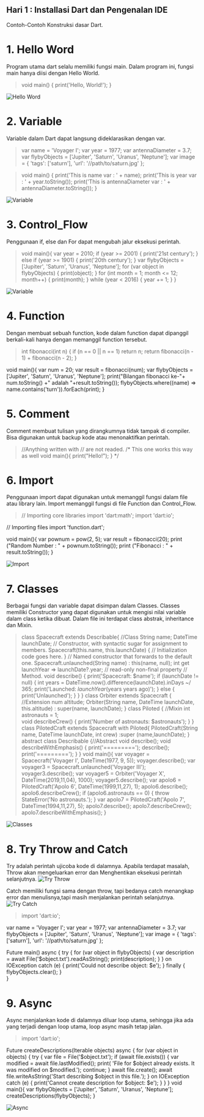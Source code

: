 ## Hari 1 : Installasi Dart dan Pengenalan IDE
Contoh-Contoh Konstruksi dasar Dart.

# 1. Hello Word
Program utama dart selalu memiliki fungsi main. Dalam program ini, fungsi main hanya diisi dengan Hello World.

>void main() {
  print('Hello, World!');
}

![Hello Word](https://github.com/Hilman27/picutreRepo/blob/master/Media2/1_HelloWorld.PNG?raw=true?raw=true)

# 2. Variable
Variable dalam Dart dapat langsung dideklarasikan dengan var.

> var name = 'Voyager I';
var year = 1977;
var antennaDiameter = 3.7;
var flybyObjects = ['Jupiter', 'Saturn', 'Uranus', 'Neptune'];
var image = {
  'tags': ['saturn'],
  'url': '//path/to/saturn.jpg'
};

> void main() {
  print('This is name var : ' + name);
  print('This is year var : ' + year.toString());
  print('This is antennaDiameter var : ' + antennaDiameter.toString());
}

![Variable](https://github.com/Hilman27/picutreRepo/blob/master/Media2/2_Variable.PNG?raw=true)

# 3. Control_Flow
Penggunaan if, else dan For dapat mengubah jalur eksekusi perintah.

> void main(){
  var year = 2010;
    if (year >= 2001) {
    print('21st century');
  } else if (year >= 1901) {
    print('20th century');
  }
> var flybyObjects = ['Jupiter', 'Saturn', 'Uranus', 'Neptune'];
  for (var object in flybyObjects) {
    print(object);
  }
  for (int month = 1; month <= 12; month++) {
    print(month);
  }
  while (year < 2016) {
    year += 1;
  }
}

![Variable](https://github.com/Hilman27/picutreRepo/blob/master/Media2/3_ControlFlow.PNG?raw=true)

# 4. Function
Dengan membuat sebuah function, kode dalam function dapat dipanggil berkali-kali hanya dengan memanggil function tersebut.

>int fibonacci(int n) {
  if (n == 0 || n == 1) return n;
  return fibonacci(n - 1) + fibonacci(n - 2);
}

void main(){
  var num = 20;
  var result = fibonacci(num);
  var flybyObjects = ['Jupiter', 'Saturn', 'Uranus', 'Neptune'];
  print("Bilangan fibonacci ke-"+ num.toString() +" adalah "+result.toString());
  flybyObjects.where((name) => name.contains('turn')).forEach(print);
}

# 5. Comment
Comment membuat tulisan yang dirangkumnya tidak tampak di compiler. Bisa digunakan untuk backup kode atau menonaktifkan perintah.

>//Anything written with // are not readed.
/*
  This one works this way as well
  void main(){
    print("Hello!");
  }
*/

# 6. Import
Penggunaan import dapat digunakan untuk memanggil fungsi dalam file atau library lain.
Import memanggil fungsi di file Function dan Control_Flow.

>// Importing core libraries
import 'dart:math';
import 'dart:io';

// Importing files
import 'function.dart';

void main(){
  var pownum = pow(2, 5);
  var result = fibonacci(20);
  print ("Random Number : " + pownum.toString());
  print ("Fibonacci : " + result.toString());
}

![Import](https://github.com/Hilman27/picutreRepo/blob/master/Media2/5_Imports.PNG?raw=true)

# 7. Classes
Berbagai fungsi dan variable dapat disimpan dalam Classes. Classes memiliki Constructor yang dapat digunakan untuk mengisi nilai variable dalam class ketika dibuat. Dalam file ini terdapat class abstrak, inheritance dan Mixin. 

>class Spacecraft extends Describable{ //Class
  String name;
  DateTime launchDate;
  // Constructor, with syntactic sugar for assignment to members.
  Spacecraft(this.name, this.launchDate) {
    // Initialization code goes here.
  }
  // Named constructor that forwards to the default one.
  Spacecraft.unlaunched(String name) : this(name, null);
  int get launchYear =>
      launchDate?.year; // read-only non-final property
  // Method.
  void describe() {
    print('Spacecraft: $name');
    if (launchDate != null) {
      int years =
          DateTime.now().difference(launchDate).inDays ~/
              365;
      print('Launched: $launchYear ($years years ago)');
    } else {
      print('Unlaunched');
    }
  }
}
class Orbiter extends Spacecraft { //Extension
  num altitude;
  Orbiter(String name, DateTime launchDate, this.altitude)
      : super(name, launchDate);
}
class Piloted { //Mixin
  int astronauts = 1;  
  void describeCrew() {
    print('Number of astronauts: $astronauts');
  }
}
class PilotedCraft extends Spacecraft with Piloted{
   PilotedCraft(String name, DateTime launchDate, int crew)
   :super (name,launchDate);
}
abstract class Describable {//Abstract
  void describe();
  void describeWithEmphasis() {
    print('=========');
    describe();
    print('=========');
  }
}
void main(){
  var voyager = Spacecraft('Voyager I', DateTime(1977, 9, 5));
  voyager.describe();
  var voyager3 = Spacecraft.unlaunched('Voyager III');
  voyager3.describe();
  var voyager5 = Orbiter('Voyager X', DateTime(2019,11,04), 1000);
  voyager5.describe();
  var apolo6 = PilotedCraft('Apolo 6', DateTime(1999,11,27), 1);
  apolo6.describe();
  apolo6.describeCrew();
  if (apolo6.astronauts == 0) {
    throw StateError('No astronauts.');
  }
  var apolo7 = PilotedCraft('Apolo 7', DateTime(1994,11,27), 5);
  apolo7.describe();
  apolo7.describeCrew();
  apolo7.describeWithEmphasis();
}


![Classes](https://github.com/Hilman27/picutreRepo/blob/master/Media2/6_Classes.PNG?raw=true)

# 8. Try Throw and Catch
Try adalah perintah ujicoba kode di dalamnya. Apabila terdapat masalah, Throw akan mengeluarkan error dan Menghentikan eksekusi perintah selanjutnya. 
![Try Throw](https://github.com/Hilman27/picutreRepo/blob/master/Media2/7_Throw.PNG?raw=true)

Catch memiliki fungsi sama dengan throw, tapi bedanya catch menangkap error dan menulisnya,tapi masih menjalankan perintah selanjutnya.
![Try Catch](https://github.com/Hilman27/picutreRepo/blob/master/Media2/8_Catch.PNG?raw=true)

>import 'dart:io';

var name = 'Voyager I';
var year = 1977;
var antennaDiameter = 3.7;
var flybyObjects = ['Jupiter', 'Saturn', 'Uranus', 'Neptune'];
var image = {
  'tags': ['saturn'],
  'url': '//path/to/saturn.jpg'
};

Future main() async {
try {
  for (var object in flybyObjects) {
    var description = await File('$object.txt').readAsString();
    print(description);
  }
} on IOException catch (e) {
  print('Could not describe object: $e');
} finally {
  flybyObjects.clear();
}  
}

# 9. Async
Async menjalankan kode di dalamnya diluar loop utama, sehingga jika ada yang terjadi dengan loop utama, loop async masih tetap jalan.

>import 'dart:io';

Future<void> createDescriptions(Iterable<String> objects) async {
  for (var object in objects) {
    try {
      var file = File('$object.txt');
      if (await file.exists()) {
        var modified = await file.lastModified();
        print(
            'File for $object already exists. It was modified on $modified.');
        continue;
      }
      await file.create();
      await file.writeAsString('Start describing $object in this file.');
    } on IOException catch (e) {
      print('Cannot create description for $object: $e');
    }
  }
}
void main(){
var flybyObjects = ['Jupiter', 'Saturn', 'Uranus', 'Neptune'];
  createDescriptions(flybyObjects);
}

![Async](https://github.com/Hilman27/picutreRepo/blob/master/Media2/9_Async.PNG?raw=true)